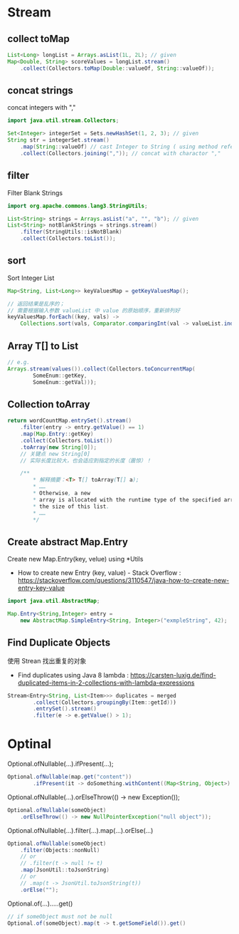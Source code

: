 # Stream

## collect toMap

```java
List<Long> longList = Arrays.asList(1L, 2L); // given
Map<Double, String> scoreValues = longList.stream()
    .collect(Collectors.toMap(Double::valueOf, String::valueOf));

```

## concat strings

concat integers with ","

```java
import java.util.stream.Collectors;

Set<Integer> integerSet = Sets.newHashSet(1, 2, 3); // given
String str = integerSet.stream()
    .map(String::valueOf) // cast Integer to String ( using method reference )
    .collect(Collectors.joining(",")); // concat with charactor ","

```

## filter

Filter Blank Strings

```java
import org.apache.commons.lang3.StringUtils;

List<String> strings = Arrays.asList("a", "", "b"); // given
List<String> notBlankStrings = strings.stream()
    .filter(StringUtils::isNotBlank)
    .collect(Collectors.toList());

```

## sort

Sort Integer List

```java
Map<String, List<Long>> keyValuesMap = getKeyValuesMap();

// 返回结果是乱序的；
// 需要根据输入参数 valueList 中 value 的原始顺序，重新排列好
keyValuesMap.forEach((key, vals) ->
    Collections.sort(vals, Comparator.comparingInt(val -> valueList.indexOf(val))));

```

## Array T[] to List

```java
// e.g.
Arrays.stream(values()).collect(Collectors.toConcurrentMap(
        SomeEnum::getKey,
        SomeEnum::getVal)));
```

## Collection toArray

```java
return wordCountMap.entrySet().stream()
    .filter(entry -> entry.getValue() == 1)
    .map(Map.Entry::getKey)
    .collect(Collectors.toList())
    .toArray(new String[0]);
    // 关键点 new String[0]
    // 实际长度比较大，也会适应到指定的长度（震惊）！

    /**
        * 解释摘要：<T> T[] toArray(T[] a);
        * ……
        * Otherwise, a new
        * array is allocated with the runtime type of the specified array and
        * the size of this list.
        * ……
        */

```

## Create abstract Map.Entry

Create new Map.Entry(key, velue) using \*Utils

- How to create new Entry (key, value) - Stack Overflow : https://stackoverflow.com/questions/3110547/java-how-to-create-new-entry-key-value

```java
import java.util.AbstractMap;

Map.Entry<String,Integer> entry =
    new AbstractMap.SimpleEntry<String, Integer>("exmpleString", 42);

```

## Find Duplicate Objects

使用 Strean 找出重复的对象

- Find duplicates using Java 8 lambda : https://carsten-luxig.de/find-duplicated-items-in-2-collections-with-lambda-expressions

```java
Stream<Entry<String, List<Item>>> duplicates = merged
        .collect(Collectors.groupingBy(Item::getId)))
        .entrySet().stream()
        .filter(e -> e.getValue() > 1);

```

# Optinal

Optional.ofNullable(…).ifPresent(…);

```java
Optional.ofNullable(map.get("content"))
        .ifPresent(it -> doSomething.withContent((Map<String, Object>) content));

```

Optional.ofNullable(…).orElseThrow(() -> new Exception());

```java
Optional.ofNullable(someObject)
    .orElseThrow(() -> new NullPointerException("null object"));

```

Optional.ofNullable(…).filter(…).map(…).orElse(…)

```java
Optional.ofNullable(someObject)
    .filter(Objects::nonNull)
    // or
    // .filter(t -> null != t)
    .map(JsonUtil::toJsonString)
    // or
    // .map(t -> JsonUtil.toJsonString(t))
    .orElse("");

```

Optional.of(…).….get()

```java
// if someObject must not be null
Optional.of(someObject).map(t -> t.getSomeField()).get()

```

